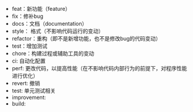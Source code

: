 - feat：新功能（feature）
- fix：修补bug
- docs：文档（documentation）
- style： 格式（不影响代码运行的变动）
- refactor：重构（即不是新增功能，也不是修改bug的代码变动）
- test：增加测试
- chore：构建过程或辅助工具的变动
- ci: 自动化配置
- perf: 更改代码，以提高性能（在不影响代码内部行为的前提下，对程序性能进行优化）
- revert: 撤销
- test: 单元测试相关
- improvement: 
- build: 
